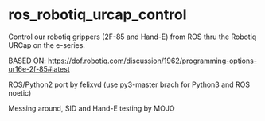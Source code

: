 # ros_robotiq_urcap_control
Control our robotiq grippers (2F-85 and Hand-E) from ROS thru the Robotiq URCap on the e-series.

BASED ON: https://dof.robotiq.com/discussion/1962/programming-options-ur16e-2f-85#latest

ROS/Python2 port by felixvd  (use py3-master brach for Python3 and ROS noetic)

Messing around, SID and Hand-E testing by MOJO
